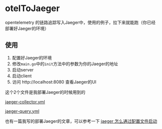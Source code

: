 # otelToJaeger
opentelemetry 的链路追踪写入Jaeger中，使用的例子，拉下来就能跑（你已经部署好Jaeger的环境）


## 使用

1. 配置好Jaeger的环境
2. 修改`main.go`中的`init`方法中的参数为你的Jaeger的地址
3. 启动server
4. 启动client
5. 访问 http://localhost:8080  查看Jaeger的UI


这个2个文件是我部署Jaeger的时候用到的

[jaeger-collector.yml](jaeger-collector.yml) 

[jaeger-query.yml](jaeger-query.yml) 

也有一篇我写的部署Jaeger的文章，可以参考一下 [jaeger 怎么通过配置文件启动](https://zhuanlan.zhihu.com/p/648981304)
